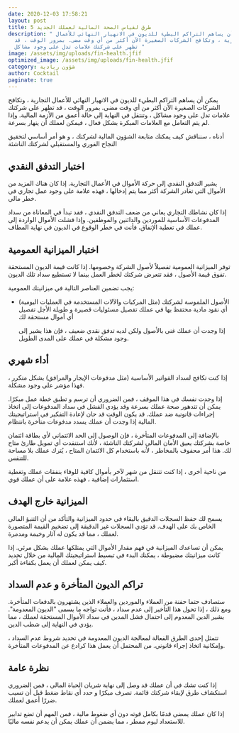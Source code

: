 ```yaml
---
date: 2020-12-03 17:58:21
layout: post
title: 5 طرق لقياس الصحة المالية لعملك الجديد
description: " يمكن أن يساهم التراكم البطيء للديون في الانهيار النهائي للأعمال
  التجارية ، وتكافح الشركات الصغيرة الآن أكثر من أي وقت مضى. بمرور الوقت ، قد
  تظهر على شركتك علامات تدل على وجود مشاكل "
image: /assets/img/uploads/fin-health.jfif
optimized_image: /assets/img/uploads/fin-health.jfif
category: شؤون ريادية
author: Cocktail
paginate: true
---
```

يمكن أن يساهم التراكم البطيء للديون في الانهيار النهائي للأعمال التجارية ، وتكافح الشركات الصغيرة الآن أكثر من أي وقت مضى. بمرور الوقت ، قد تظهر على شركتك علامات تدل على وجود مشاكل ، وتنتقل في النهاية إلى حالة أعمق من الأزمة المالية. وإذا لم يتم التعامل مع العلامات المبكرة بشكل فعال ، فيمكن لعملك أن ينهار بسرعة.

أدناه ، سنناقش كيف يمكنك متابعة الشؤون المالية لشركتك ، و هو أمر أساسي لتحقيق النجاح الفوري والمستقبلي لشركتك الناشئة

## اختبار التدفق النقدي

يشير التدفق النقدي إلى حركة الأموال في الأعمال التجارية. إذا كان هناك المزيد من الأموال التي تغادر الشركة أكثر مما يتم إدخالها ، فهذه علامة على وجود عمل تجاري في خطر مالي.

إذا كان نشاطك التجاري يعاني من ضعف التدفق النقدي ، فقد تبدأ في المعاناة من سداد المدفوعات الأساسية للموردين والدائنين والموظفين. وإذا فشلت الأموال الواردة إلى عملك في تغطية الإنفاق، فأنت في خطر الوقوع في الديون في نهاية المطاف.

## اختبار الميزانية العمومية

توفر الميزانية العمومية تفصيلاً لأصول الشركة وخصومها. إذا كانت قيمة الديون المستحقة تفوق قيمة الأصول ، فقد تتعرض شركتك لخطر العمل بينما لا تستطيع سداد تلك الديون.

يجب تضمين العناصر التالية في ميزانيتك العمومية:

* الأصول الملموسة لشركتك (مثل المركبات والآلات المستخدمة في العمليات اليومية)
  أي نقود مادية محتفظ بها في عملك
  تفصيل مسئوليات قصيرة و طويلة الأجل
  تفصيل أي أموال مستحقة لك 


  إذا وجدت أن عملك غني بالأصول ولكن لديه تدفق نقدي ضعيف ، فإن هذا يشير إلى وجود مشكلة في عملك على المدى الطويل.

## أداء شهري

إذا كنت تكافح لسداد الفواتير الأساسية (مثل مدفوعات الإيجار والمرافق) بشكل متكرر ، فهذا مؤشر على وجود مشكلة.

إذا وجدت نفسك في هذا الموقف ، فمن الضروري أن ترسم و تطبق خطة عمل مبكرًا. يمكن أن تتدهور صحة عملك بسرعة وقد يؤدي الفشل في سداد المدفوعات إلى اتخاذ إجراءات قانونية ضد عملك. قد يكون الوقت قد حان لإعادة التفكير في استراتيجيتك المالية إذا وجدت أن عملك يسدد مدفوعات متأخرة بانتظام.

بالإضافة إلى المدفوعات المتأخرة ، فإن الوصول إلى الحد الائتماني لأي بطاقة ائتمان خاصة بشركتك يعيق الأمان المالي لشركتك الناشئة ، لأنك استنفدت أي تمويل طارئ متاح لك. هذا أمر محفوف بالمخاطر ، لأنه باستخدام كل الائتمان المتاح ، يُترك عملك بلا مساحة للتنفس.

من ناحية أخرى ، إذا كنت تتنقل من شهر لآخر بأموال كافية للوفاء بنفقات عملك وتغطية استثمارات إضافية ، فهذه علامة على أن عملك قوي. 

## الميزانية خارج الهدف

يسمح لك حفظ السجلات الدقيق بالبقاء في حدود الميزانية والتأكد من أن التنبؤ المالي الخاص بك على الهدف. قد تؤدي السجلات غير الدقيقة إلى تضخيم القيمة المتصورة لعملك ، مما قد يكون له آثار وخيمة ومدمرة.

يمكن أن تساعدك الميزانية في فهم مقدار الأموال التي يمتلكها عملك بشكل مرئي. إذا كانت ميزانيتك مضبوطة ، يمكنك البدء في تبسيط استراتيجيتك المالية من خلال تحديد كيف يمكن لعملك أن يعمل بكفاءة أكبر.

## تراكم الديون المتأخرة و عدم السداد

ستصادف حتما حفنة من العملاء والموردين والعملاء الذين يشتهرون بالدفعات المتأخرة. ومع ذلك ، إذا تحول هذا التأخير إلى عدم سداد ، فأنت تواجه ما يسمى "الديون المعدومة". يشير الدين المعدوم إلى احتمال فشل المدين في سداد الأموال المستحقة لعملك ، مما يؤدي في النهاية إلى شطب الدين.

تتمثل إحدى الطرق الفعالة لمعالجة الديون المعدومة في تحديد شروط عدم السداد ، وإمكانية اتخاذ إجراء قانوني. من المحتمل أن يعمل هذا كرادع عن المدفوعات المتأخرة.

## نظرة عامة

إذا كنت تشك في أن عملك قد وصل إلى نهاية شريان الحياة المالي ، فمن الضروري استكشاف طرق لإبقاء شركتك قائمة. تصرف مبكرًا و حدد أي نقاط ضغط قبل أن تسبب ضررًا أعمق لعملك.

إذا كان عملك يمضي قدمًا بكامل قوته دون أي ضغوط مالية ، فمن المهم أن تضع تدابير للاستعداد ليوم ممطر ، مما يضمن أن عملك يمكن أن يدعم نفسه ماليًا.